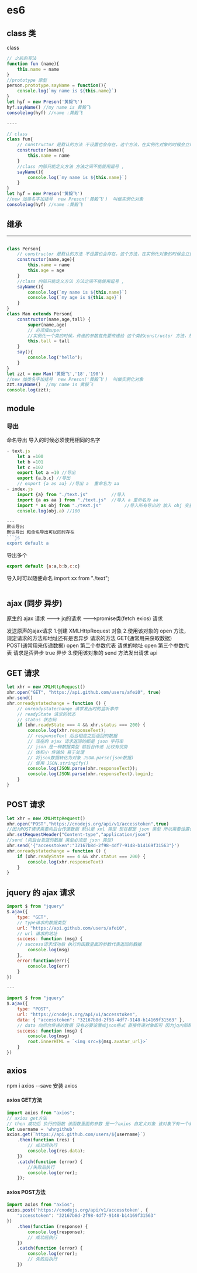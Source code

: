 # es6

## class 类 
class 
```js
// 之前的写法
function fun (name){
    this.name = name
}
//prototype 原型
person.prototype.sayName = function(){
    console.log(`my name is ${this.name}`)
}
let hyf = new Preson('黄毅飞') 
hyf.sayName() //my name is 黄毅飞
consolelog(hyf) //name :黄毅飞

----

// class
class fun{
    // constructor 是默认的方法 不设置也会存在，这个方法，在实例化对象的时候会立即执行
    constructor(name){
        this.name = name
    }
    //class 内部只能定义方法 方法之间不能使用逗号 ,
    sayName(){
        console.log(`my name is ${this.name}`)
    }
}
let hyf = new Preson('黄毅飞') 
//new 加类名字加括号  new Preson('黄毅飞')  叫做实例化对象
consolelog(hyf) //name :黄毅飞

```

## 继承

---
```js

class Person{
    // constructor 是默认的方法 不设置也会存在，这个方法，在实例化对象的时候会立即执行
    constructor(name,age){
        this.name = name
        this.age = age
    }
    //class 内部只能定义方法 方法之间不能使用逗号 ,
    sayName(){
        console.log(`my name is ${this.name}`)
        console.log(`my age is ${this.age}`)
    }
}
class Man extends Person{
    constructor(name,age,tall) {
        super(name,age)
        // 必须填super
        //实例化一个类的时候，传递的参数首先要传递给 这个类的constructor 方法，然后super 里面的参数传递给，继承的父类constructor
        this.tall = tall
    }
    say(){
        console.log("hello"); 
    }
}
let zzt = new Man('黄毅飞','18','190')
//new 加类名字加括号  new Preson('黄毅飞')  叫做实例化对象
zzt.sayName()  //my name is 黄毅飞
console.log(zzt);

```

## module

### 导出

命名导出  导入的时候必须使用相同的名字  

```js
- text.js
    let a =100
    let b =101
    let c =102
    export let a =10 //导出
    export {a,b,c} //导出
    // export {a as aa} //导出 a  重命名为 aa  
- index.js
    import {a} from "./text.js"         //导入
    import {a as aa } from "./text.js"  //导入 a 重命名为 aa
    import * as obj from "./text.js"         //导入所有导出的 放入 obj 变量内
    console.log(obj.a) //100

---
默认导出
默认导出 和命名导出可以同时存在
```js
export default a
```
导出多个
```js
export default {a:a,b:b,c:c}
```


导入时可以随便命名
import xx from "./text";

```
```

## ajax (同步 异步) 
原生的 ajax 请求 --->  jq的请求 --->promise类(fetch exios) 请求

发送原声的ajax请求
1.创建 XMLHttpRequest 对象
2.使用该对象的 open 方法，规定请求的方法和地址还有是否异步
请求的方法 GET(通常用来获取数据)  POST(通常用来传递数据)
open 第二个参数代表 请求的地址
open 第三个参数代表 请求是否异步 true 异步
3.使用该对象的 send 方法发出请求
api
## GET 请求
```js
let xhr = new XMLHttpRequest()
xhr.open("GET", "https://api.github.com/users/afei0", true)
xhr.send()
xhr.onreadystatechange = function () {
    // onreadystatechange 请求发出时的监听事件
    // readyState 请求的状态
    // status 状态码
    if (xhr.readyState === 4 && xhr.status === 200) {
        console.log(xhr.responseText);  
        // responseText 后台相应之后返回的数据
        // 现在的 ajax 请求返回的都是 json 字符串
        // json 是一种数据类型 前后台传递 比较有优势
        // 体积小 传输快 易于处理
        // 将json数据转化为对象 JSON.parse(json数据)
        // 使用 JSON.stringify()
        console.log(JSON.parse(xhr.responseText));
        console.log(JSON.parse(xhr.responseText).login);
    }
}

```
## POST 请求

```js
let xhr = new XMLHttpRequest()
xhr.open("POST","https://cnodejs.org/api/v1/accesstoken",true)
//因为POST请求需要向后台传递数据 默认是 xml 类型 现在都是 json 类型 所以需要设置请求头 为 json 类型
xhr.setRequestHeader("Content-type","application/json")
//send (向后台发送的数据 类型必须是 json 类型)
xhr.send('{"accesstoken":"32167b8d-2f98-4df7-9148-b14169f31563"}')
xhr.onreadystatechange = function () {
    if (xhr.readyState === 4 && xhr.status === 200) {
        console.log(xhr.responseText)
    }
}


```

## jquery 的 ajax 请求

```js
import $ from "jquery"
$.ajax({
    type: "GET",
    // type请求的数据类型
    url: "https://api.github.com/users/afei0",
    // url 请求的地址
    success: function (msg) {
    // success请求成功后 执行的函数里面的参数代表返回的数据
        console.log(msg)  
    },
    error:function(err){
        console.log(err)
    }
})

---

import $ from "jquery"
$.ajax({
    type: "POST",
    url: "https://cnodejs.org/api/v1/accesstoken",
    data: { "accesstoken": "32167b8d-2f98-4df7-9148-b14169f31563" },
    // data 向后台传递的数据 没有必要设置成json格式 直接传递对象即可 因为jq内部帮我们自动转化
    success: function (msg) {
        console.log(msg)
        root.innerHTML = `<img src=${msg.avatar_url}>`
    }
})

```
## axios
npm i axios --save   安装 axios
#### axios GET方法
```js
import axios from "axios";
// axios get方法
// then 成功后 执行的函数 该函数里面的参数 是一个axios 自定义对象 该对象下有一个data属性 这个属性就是后台相应的数据
let username = 'whrgithub'
axios.get(`https://api.github.com/users/${username}`)
    .then(function (res) {
        // 成功后执行
        console.log(res.data);
    })
    .catch(function (error) {
        //失败后执行
        console.log(error);
    });
```
#### axios POST方法

```js
import axios from "axios";
axios.post('https://cnodejs.org/api/v1/accesstoken', {
    "accesstoken": "32167b8d-2f98-4df7-9148-b14169f31563"
})
    .then(function (response) {
        console.log(response);
        // 成功后执行
    })
    .catch(function (error) {
        console.log(error);
        // 失败后执行
    })

```








